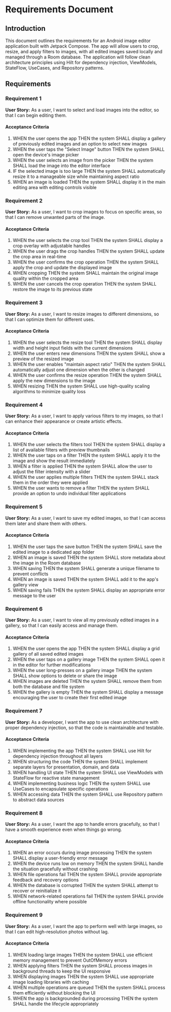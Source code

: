 # Requirements Document

## Introduction

This document outlines the requirements for an Android image editor application built with Jetpack Compose. The app will allow users to crop, resize, and apply filters to images, with all edited images saved locally and managed through a Room database. The application will follow clean architecture principles using Hilt for dependency injection, ViewModels, StateFlow, UseCases, and Repository patterns.

## Requirements

### Requirement 1

**User Story:** As a user, I want to select and load images into the editor, so that I can begin editing them.

#### Acceptance Criteria

1. WHEN the user opens the app THEN the system SHALL display a gallery of previously edited images and an option to select new images
2. WHEN the user taps the "Select Image" button THEN the system SHALL open the device's image picker
3. WHEN the user selects an image from the picker THEN the system SHALL load the image into the editor interface
4. IF the selected image is too large THEN the system SHALL automatically resize it to a manageable size while maintaining aspect ratio
5. WHEN an image is loaded THEN the system SHALL display it in the main editing area with editing controls visible

### Requirement 2

**User Story:** As a user, I want to crop images to focus on specific areas, so that I can remove unwanted parts of the image.

#### Acceptance Criteria

1. WHEN the user selects the crop tool THEN the system SHALL display a crop overlay with adjustable handles
2. WHEN the user drags the crop handles THEN the system SHALL update the crop area in real-time
3. WHEN the user confirms the crop operation THEN the system SHALL apply the crop and update the displayed image
4. WHEN cropping THEN the system SHALL maintain the original image quality within the cropped area
5. WHEN the user cancels the crop operation THEN the system SHALL restore the image to its previous state

### Requirement 3

**User Story:** As a user, I want to resize images to different dimensions, so that I can optimize them for different uses.

#### Acceptance Criteria

1. WHEN the user selects the resize tool THEN the system SHALL display width and height input fields with the current dimensions
2. WHEN the user enters new dimensions THEN the system SHALL show a preview of the resized image
3. WHEN the user enables "maintain aspect ratio" THEN the system SHALL automatically adjust one dimension when the other is changed
4. WHEN the user confirms the resize operation THEN the system SHALL apply the new dimensions to the image
5. WHEN resizing THEN the system SHALL use high-quality scaling algorithms to minimize quality loss

### Requirement 4

**User Story:** As a user, I want to apply various filters to my images, so that I can enhance their appearance or create artistic effects.

#### Acceptance Criteria

1. WHEN the user selects the filters tool THEN the system SHALL display a list of available filters with preview thumbnails
2. WHEN the user taps on a filter THEN the system SHALL apply it to the image and show the result immediately
3. WHEN a filter is applied THEN the system SHALL allow the user to adjust the filter intensity with a slider
4. WHEN the user applies multiple filters THEN the system SHALL stack them in the order they were applied
5. WHEN the user wants to remove a filter THEN the system SHALL provide an option to undo individual filter applications

### Requirement 5

**User Story:** As a user, I want to save my edited images, so that I can access them later and share them with others.

#### Acceptance Criteria

1. WHEN the user taps the save button THEN the system SHALL save the edited image to a dedicated app folder
2. WHEN an image is saved THEN the system SHALL store metadata about the image in the Room database
3. WHEN saving THEN the system SHALL generate a unique filename to prevent conflicts
4. WHEN an image is saved THEN the system SHALL add it to the app's gallery view
5. WHEN saving fails THEN the system SHALL display an appropriate error message to the user

### Requirement 6

**User Story:** As a user, I want to view all my previously edited images in a gallery, so that I can easily access and manage them.

#### Acceptance Criteria

1. WHEN the user opens the app THEN the system SHALL display a grid gallery of all saved edited images
2. WHEN the user taps on a gallery image THEN the system SHALL open it in the editor for further modifications
3. WHEN the user long-presses on a gallery image THEN the system SHALL show options to delete or share the image
4. WHEN images are deleted THEN the system SHALL remove them from both the database and file system
5. WHEN the gallery is empty THEN the system SHALL display a message encouraging the user to create their first edited image

### Requirement 7

**User Story:** As a developer, I want the app to use clean architecture with proper dependency injection, so that the code is maintainable and testable.

#### Acceptance Criteria

1. WHEN implementing the app THEN the system SHALL use Hilt for dependency injection throughout all layers
2. WHEN structuring the code THEN the system SHALL implement separate layers for presentation, domain, and data
3. WHEN handling UI state THEN the system SHALL use ViewModels with StateFlow for reactive state management
4. WHEN implementing business logic THEN the system SHALL use UseCases to encapsulate specific operations
5. WHEN accessing data THEN the system SHALL use Repository pattern to abstract data sources

### Requirement 8

**User Story:** As a user, I want the app to handle errors gracefully, so that I have a smooth experience even when things go wrong.

#### Acceptance Criteria

1. WHEN an error occurs during image processing THEN the system SHALL display a user-friendly error message
2. WHEN the device runs low on memory THEN the system SHALL handle the situation gracefully without crashing
3. WHEN file operations fail THEN the system SHALL provide appropriate feedback and recovery options
4. WHEN the database is corrupted THEN the system SHALL attempt to recover or reinitialize it
5. WHEN network-related operations fail THEN the system SHALL provide offline functionality where possible

### Requirement 9

**User Story:** As a user, I want the app to perform well with large images, so that I can edit high-resolution photos without lag.

#### Acceptance Criteria

1. WHEN loading large images THEN the system SHALL use efficient memory management to prevent OutOfMemory errors
2. WHEN applying filters THEN the system SHALL process images in background threads to keep the UI responsive
3. WHEN displaying images THEN the system SHALL use appropriate image loading libraries with caching
4. WHEN multiple operations are queued THEN the system SHALL process them efficiently without blocking the UI
5. WHEN the app is backgrounded during processing THEN the system SHALL handle the lifecycle appropriately